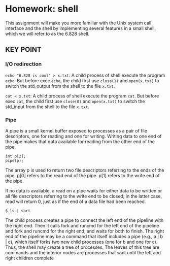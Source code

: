 # Homework: shell
This assignment will make you more familiar with the Unix system call interface and the shell by implementing several features in a small shell, which we will refer to as the 6.828 shell.

## KEY POINT

### I/O redirection

`echo "6.828 is cool" > x.txt`: A child process of shell execute the program `echo`. But before exec `echo`, the child
first use `close(1)` and `open(x.txt)` to switch the std_output from the shell to the file `x.txt`.

`cat < x.txt`: A child process of shell execute the program `cat`.  But before exec `cat`, the child
first use `close(0)` and `open(x.txt)` to switch the std_input from the shell to the file `x.txt`.

### Pipe

A pipe is a small kernel buffer exposed to processes as a pair of file descriptors, one for reading and one for writing.
Writing data to one end of the pipe makes that data available for reading from the other end of the pipe. 

```
int p[2];
pipe(p);
```

The array p is used to return two file descriptors referring to the ends of the pipe. p[0] refers to the read end of the pipe. p[1] refers to the write end of the pipe.

If no data is available, a read on a pipe waits for either data to be written or all file descriptors referring to the write end to be closed; in the latter case, read will return 0, just as if the end of a data file had been reached.

```
$ ls | sort
```

The child process creates a pipe to connect the
left end of the pipeline with the right end. Then it calls fork and runcmd for the left
end of the pipeline and fork and runcmd for the right end, and waits for both to finish. The right end of the pipeline may be a command that itself includes a pipe (e.g.,
a | b | c), which itself forks two new child processes (one for b and one for c). Thus,
the shell may create a tree of processes. The leaves of this tree are commands and the
interior nodes are processes that wait until the left and right children complete

